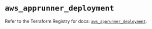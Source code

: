 # `aws_apprunner_deployment`

Refer to the Terraform Registry for docs: [`aws_apprunner_deployment`](https://registry.terraform.io/providers/hashicorp/aws/5.83.1/docs/resources/apprunner_deployment).
